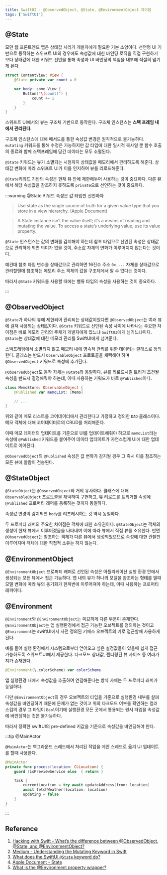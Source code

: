 ```yaml
---
title: SwiftUI - @ObservedObject, @State, @EnvironmentObject 차이점
tags: ['SwiftUI']
---
```


## @State

모던 웹 프론트엔드 앱은 상태값 처리가 개발자에게 필요한 기본 소양이다. 선언형 UI 기반으로 동작하는 스위프트 UI의 경우에도 속성값에 대한 바인딩 로직을 직접 구현하기 보다 상태값에 대한 키워드 선언을 통해 속성과 UI 바인딩의 책임을 내부에 적절히 넘기게 된다.

```swift
struct ContentView: View {
    @State private var count = 0

    var body: some View {
        Button("\(count)") {
            count += 1
        }
    }
}
```

스위프트 UI에서의 뷰는 구조체 기반으로 동작한다. 구조체 인스턴스는 **스택 프레임 내에서 관리된다.**

구조체 인스턴스에 대해 메서드를 통한 속성값 변경은 원칙적으로 불가능하다. `mutating` 키워드를 통해 수정은 가능하지만 값 타입에 대한 일시적 복사일 뿐 함수 호출의 종료와 함께 스택프레임에 담긴 데이터는 모두 소멸된다.

`@State` 키워드는 뷰가 소멸되는 시점까지 상태값을 메모리에서 관리하도록 해준다. 상태값 변화에 따라 스위프트 UI가 이를 인지하여 뷰를 리로드해준다.

`@State`키워드 기반의 속성은 현재 뷰 안에 제한해두어 사용하는 것이 중요하다. 다른 뷰에서 해당 속성값을 참조하지 못하도록 `private`으로 선언하는 것이 중요하다.

:::warning @State 키워드 속성은 값 타입만 선언하자

> Use state as the single source of truth for a given value type that you store in a view hierarchy. (Apple Document)

> A State instance isn’t the value itself; it’s a means of reading and mutating the value. To access a state’s underlying value, use its value property.

`@State` 인스턴스는 값의 변화를 감지해야 하는데 참조 타입으로 선언된 속성은 상태값으로 관리하게 되면 의미가 없을 것이, 주소값 자체의 변화가 이루어지지 않는다는 것이다.

예컨대 참조 타입 변수를 상태값으로 관리하면 16진수 주소 `0x....` 자체를 상태값으로 관리할텐데 참조하는 메모리 주소 객체의 값을 구조체에서 알 수 없다는 것이다.

따라서 `@State` 키워드를 사용할 때에는 밸류 타입의 속성을 사용하는 것이 중요하다.

:::

## @ObservedObject

`@State`가 하나의 뷰에 제한되어 관리되는 상태값이었다면 `@ObservedObject`는 여러 뷰에 걸쳐 사용되는 상태값이다. `@State` 키워드로 선언된 속성 사이에 나타나는 주요한 차이점은 바로 메모리 관리의 주체가 개발자에게 있느냐 `SwiftUI`에게 넘기느냐이다. `@State`는 상태값에 대한 메모리 관리를 SwiftUI에게 넘겨준다.

스택프레임에서 소멸되지 않고 메모리 내에 영속적 관리를 위한 데이터는 클래스로 정의한다. 클래스는 반드시 `ObservableObject` 프로토콜을 채택해야 하며 `@ObservedObject` 키워드로 속성에 추가된다.

`@ObservedObject`도 동작 자체는 `@State`와 동일하다. 뷰를 리로드시킬 트리거 조건될 속성을 반드시 결정해줘야 하는데, 이때 사용하는 키워드가 바로 `@Published`이다.

```swift
class MemoStore: ObservableObject {
    @Published var memoList: [Memo]

    // ...
}
```

위와 같이 메모 리스트를 코어데이터에서 관리한다고 가정하고 정의한 `DAO` 클래스이다. 메모 객체에 대해 코어데이터로의 CRUD를 처리해준다.

이때 메모 데이터의 업데이트를 기준으로 UI를 업데이트해줘야 하므로 `memoList`라는 속성에 `@Published` 키워드를 붙여주어 데이터 업데이트가 자연스럽게 UI에 대한 업데이트로 이어진다.

`@ObservedObject`의 `@Published` 속성은 값 변화가 감지될 경우 그 즉시 이를 참조하는 모든 뷰에 알람이 전송된다.

## @StateObject

`@StateObject`는 `@ObservedObject`와 거의 유사하다. 클래스에 대해 `ObservableObject` 프로토콜을 채택하여 구현하고, 뷰 리로드를 트리거할 속성에 `@Published` 프로퍼티 래퍼를 등록하는 것까지 동일하다.

속성값 변경이 감지되면 `body`를 리프레시하는 것 역시 동일하다.

두 프로퍼티 래퍼의 주요한 차이점은 객체에 대한 소유권이다. `@StateObject`는 객체의 생성이 현재 뷰에서 이루어졌음을 나타내며 이에 따라 뷰에서 직접 뷰를 소유한다. 반면 `@ObservedObject`는 참조하는 객체가 다른 뷰에서 생성되었으므로 속성에 대한 관찰만 이루어지며 객체에 대한 직접적 소유는 하지 않는다.

## @EnvironmentObject

`@EnvironmentObject` 프로퍼티 래퍼로 선언된 속성은 어플리케이션 실행 환경 안에서 생성되는 모든 뷰에서 접근 가능하다. 앱 내의 뷰가 하나의 모델을 참조하는 형태를 띨때 모델 변화에 따라 뷰의 동기화가 한꺼번에 이루어져야 하는데, 이때 사용하는 프로퍼티 래퍼이다.

## @Environment

`@Environment`와 `@EnvironmentObject`는 미묘하게 다른 부분이 존재한다. `@EnvironmentObject`는 앱 실행환경에서 접근 가능한 오브젝트를 정의하는 것이고 `@Environment`는 swiftUI에서 사전 정의된 키패스 오브젝트의 키로 접근할때 사용하게 된다.

예를 들어 실행 환경에서 시스템으로부터 얻어오고 싶은 설정값들이 있을때 쉽게 접근 가능하도록 스위프트UI에서 제공한다. 다크모드 상태값, 렌더링된 뷰 사이즈 등 여러가지가 존재한다.

```swift
@Environment(\.colorScheme) var colorScheme
```

앱 실행환경 내에서 속성값을 추출하여 연결해준다는 방식 자체는 두 프로퍼티 래퍼가 동일하다.

다만 `@EnvironmentObject`의 경우 오브젝트의 타입을 기준으로 실행환경 내부를 살펴 속성값을 바인딩하기 때문에 문제가 없는 것이고 위의 다크모드 여부를 확인하는 컬러 스킴의 경우 그 타입이 `Bool`이기에 실행환경 모든 곳에서 통용되는 원시 타입을 속성값에 바인딩하는 것은 불가능하다.

따라서 정확한 swiftUI의 pre-defined 키값을 기준으로 속성값을 바인딩해야 한다.

:::tip @MainActor

`@MainActor`는 백그라운드 스레드에서 처리된 작업을 메인 스레드로 옮겨 UI 업데이트를 할때 사용한다.

```swift
@MainActor
private func process(location: CLLocation) {
    guard !isPreviewService else  { return }

    Task {
        currentLocation = try await updateAddress(from: location)
        await fetchWeather(location: location)
        updating = false
    }
}
```

:::

## Reference

1. [Hacking with Swift - What’s the difference between @ObservedObject, @State, and @EnvironmentObject?](https://www.hackingwithswift.com/quick-start/swiftui/whats-the-difference-between-observedobject-state-and-environmentobject)
2. [Medium - Understanding the Mutating Keyword in Swift](https://medium.com/geekculture/understanding-the-mutating-keyword-in-swift-71163418e2f6)
3. [What does the SwiftUI `@State` keyword do?](https://stackoverflow.com/questions/56438730/what-does-the-swiftui-state-keyword-do)
4. [Apple Document - State](https://developer.apple.com/documentation/swiftui/state)
5. [What is the @Environment property wrapper?](https://www.hackingwithswift.com/quick-start/swiftui/what-is-the-environment-property-wrapper)

